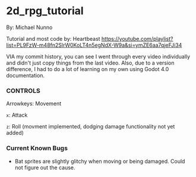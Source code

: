 # 2d_rpg_tutorial

By: Michael Nunno

Tutorial and most code by: Heartbeast 
https://youtube.com/playlist?list=PL9FzW-m48fn2SlrW0KoLT4n5egNdX-W9a&si=ymZE6aa7qjeFJi34

VIA my commit history, you can see I went through every video individually and didn't just copy things from the last video. Also, due to a version difference, I had to do a lot of learning on my own using Godot 4.0 documentation.

### CONTROLS
Arrowkeys: Movement

`x`: Attack

`z`: Roll (movment implemented, dodging damage functionality not yet added)

### Current Known Bugs

* Bat sprites are slightly glitchy when moving or being damaged. Could not figure out the cause.

